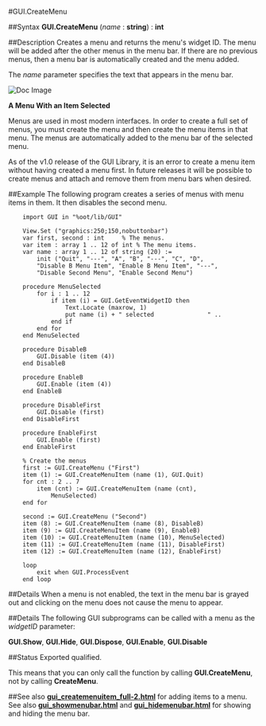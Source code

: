 
#GUI.CreateMenu

##Syntax
**GUI.CreateMenu** (_name_ : **string**) : **int**


##Description
Creates a menu and returns the menu's widget ID. The menu will be added after the other menus in the menu bar. If there are no previous menus, then a menu bar is automatically created and the menu added.

The _name_ parameter specifies the text that appears in the menu bar.



![Doc Image](gui_createmenu01.gif)

**A Menu With an Item Selected**

Menus are used in most modern interfaces. In order to create a full set of menus, you must create the menu and then create the menu items in that menu. The menus are automatically added to the menu bar of the selected menu.

As of the v1.0 release of the GUI Library, it is an error to create a menu item without having created a menu first. In future releases it will be possible to create menus and attach and remove them from menu bars when desired.


##Example
The following program creates a series of menus with menu items in them. It then disables the second menu.



        import GUI in "%oot/lib/GUI"
        
        View.Set ("graphics:250;150,nobuttonbar")
        var first, second : int     % The menus.
        var item : array 1 .. 12 of int % The menu items.
        var name : array 1 .. 12 of string (20) := 
            init ("Quit", "---", "A", "B", "---", "C", "D", 
            "Disable B Menu Item", "Enable B Menu Item", "---", 
            "Disable Second Menu", "Enable Second Menu")
        
        procedure MenuSelected
            for i : 1 .. 12
                if item (i) = GUI.GetEventWidgetID then
                    Text.Locate (maxrow, 1)
                    put name (i) + " selected               " ..
                end if
            end for
        end MenuSelected
        
        procedure DisableB
            GUI.Disable (item (4))
        end DisableB
        
        procedure EnableB
            GUI.Enable (item (4))
        end EnableB
        
        procedure DisableFirst
            GUI.Disable (first)
        end DisableFirst
        
        procedure EnableFirst
            GUI.Enable (first)
        end EnableFirst
        
        % Create the menus
        first := GUI.CreateMenu ("First")
        item (1) := GUI.CreateMenuItem (name (1), GUI.Quit)
        for cnt : 2 .. 7
            item (cnt) := GUI.CreateMenuItem (name (cnt), 
                MenuSelected)
        end for
        
        second := GUI.CreateMenu ("Second")
        item (8) := GUI.CreateMenuItem (name (8), DisableB)
        item (9) := GUI.CreateMenuItem (name (9), EnableB)
        item (10) := GUI.CreateMenuItem (name (10), MenuSelected)
        item (11) := GUI.CreateMenuItem (name (11), DisableFirst)
        item (12) := GUI.CreateMenuItem (name (12), EnableFirst)
        
        loop
            exit when GUI.ProcessEvent
        end loop
##Details
When a menu is not enabled, the text in the menu bar is grayed out and clicking on the menu does not cause the menu to appear.


##Details
The following GUI subprograms can be called with a menu as the _widgetID_ parameter:

**GUI.Show**, **GUI.Hide**, **GUI.Dispose**, **GUI.Enable**, **GUI.Disable**


##Status
Exported qualified.

This means that you can only call the function by calling **GUI.CreateMenu**, not by calling **CreateMenu**.


##See also
**[gui_createmenuitem_full-2.html](GUI.CreateMenuItem)** for adding items to a menu. See also **[gui_showmenubar.html](GUI.ShowMenuBar)** and **[gui_hidemenubar.html](GUI.HideMenuBar)** for showing and hiding the menu bar.

